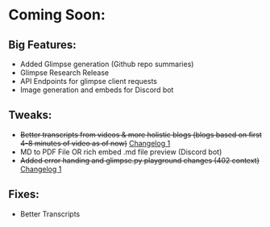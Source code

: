 # Coming Soon:

## Big Features:
  * Added Glimpse generation (Github repo summaries)
  * Glimpse Research Release
  * API Endpoints for glimpse client requests
  * Image generation and embeds for Discord bot

## Tweaks:
  * ~~Better transcripts from videos & more holistic blogs (blogs based on first 4-8 minutes of video as of now)~~ [Changelog 1](https://github.com/woonrie/glimpse/blob/main/bot/playgrounds/changelogs/Change1.md)
  * MD to PDF File OR rich embed .md file preview (Discord bot)
  * ~~Added error handing and glimpse.py playground changes (402 context)~~ [Changelog 1](https://github.com/woonrie/glimpse/blob/main/bot/playgrounds/changelogs/Change1.md)

## Fixes:
  * Better Transcripts 
